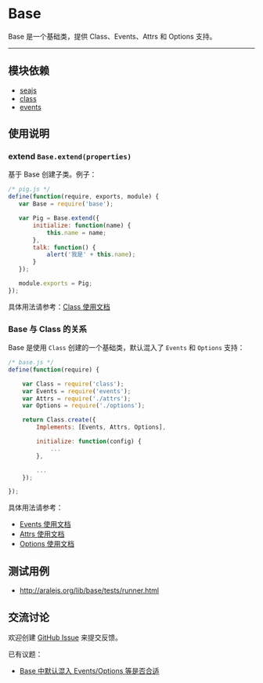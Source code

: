 
# Base

Base 是一个基础类，提供 Class、Events、Attrs 和 Options 支持。

---


## 模块依赖

 - [seajs](seajs/README.md)
 - [class](class/README.md)
 - [events](events/README.md)


## 使用说明


### extend `Base.extend(properties)`

基于 Base 创建子类。例子：

```js
/* pig.js */
define(function(require, exports, module) {
   var Base = require('base');

   var Pig = Base.extend({
       initialize: function(name) {
           this.name = name;
       },
       talk: function() {
           alert('我是' + this.name);
       }
   });

   module.exports = Pig;
});
```

具体用法请参考：[Class 使用文档](class/README.md)


### Base 与 Class 的关系

Base 是使用 `Class` 创建的一个基础类，默认混入了 `Events` 和 `Options` 支持：

```js
/* base.js */
define(function(require) {

    var Class = require('class');
    var Events = require('events');
    var Attrs = require('./attrs');
    var Options = require('./options');

    return Class.create({
        Implements: [Events, Attrs, Options],

        initialize: function(config) {
            ...
        },

        ...
    });

});
```

具体用法请参考：

- [Events 使用文档](events/README.md)
- [Attrs 使用文档](base/docs/attrs.md)
- [Options 使用文档](base/docs/options.md)


## 测试用例

- <http://aralejs.org/lib/base/tests/runner.html>


## 交流讨论

欢迎创建
[GitHub Issue](https://github.com/alipay/arale/issues/new)
来提交反馈。

已有议题：

- [Base 中默认混入 Events/Options 等是否合适](https://github.com/alipay/arale/issues/24)

